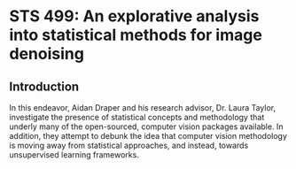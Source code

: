 # STS 499: An explorative analysis into statistical methods for image denoising

## Introduction
In this endeavor, Aidan Draper and his research advisor, Dr. Laura Taylor, investigate the presence of statistical concepts and methodology that underly many of the open-sourced, computer vision packages available. In addition, they attempt to debunk the idea that computer vision methodology is moving away from statistical approaches, and instead, towards unsupervised learning frameworks.
